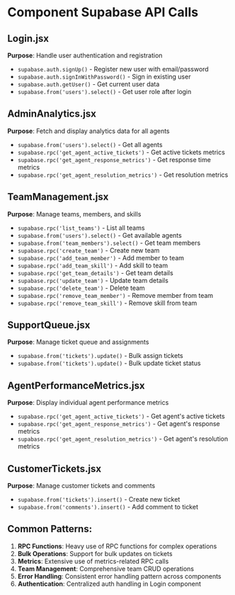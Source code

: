 # Component Supabase API Calls

## Login.jsx
**Purpose**: Handle user authentication and registration
- `supabase.auth.signUp()` - Register new user with email/password
- `supabase.auth.signInWithPassword()` - Sign in existing user
- `supabase.auth.getUser()` - Get current user data
- `supabase.from('users').select()` - Get user role after login

## AdminAnalytics.jsx
**Purpose**: Fetch and display analytics data for all agents
- `supabase.from('users').select()` - Get all agents
- `supabase.rpc('get_agent_active_tickets')` - Get active tickets metrics
- `supabase.rpc('get_agent_response_metrics')` - Get response time metrics
- `supabase.rpc('get_agent_resolution_metrics')` - Get resolution metrics

## TeamManagement.jsx
**Purpose**: Manage teams, members, and skills
- `supabase.rpc('list_teams')` - List all teams
- `supabase.from('users').select()` - Get available agents
- `supabase.from('team_members').select()` - Get team members
- `supabase.rpc('create_team')` - Create new team
- `supabase.rpc('add_team_member')` - Add member to team
- `supabase.rpc('add_team_skill')` - Add skill to team
- `supabase.rpc('get_team_details')` - Get team details
- `supabase.rpc('update_team')` - Update team details
- `supabase.rpc('delete_team')` - Delete team
- `supabase.rpc('remove_team_member')` - Remove member from team
- `supabase.rpc('remove_team_skill')` - Remove skill from team

## SupportQueue.jsx
**Purpose**: Manage ticket queue and assignments
- `supabase.from('tickets').update()` - Bulk assign tickets
- `supabase.from('tickets').update()` - Bulk update ticket status

## AgentPerformanceMetrics.jsx
**Purpose**: Display individual agent performance metrics
- `supabase.rpc('get_agent_active_tickets')` - Get agent's active tickets
- `supabase.rpc('get_agent_response_metrics')` - Get agent's response metrics
- `supabase.rpc('get_agent_resolution_metrics')` - Get agent's resolution metrics

## CustomerTickets.jsx
**Purpose**: Manage customer tickets and comments
- `supabase.from('tickets').insert()` - Create new ticket
- `supabase.from('comments').insert()` - Add comment to ticket

## Common Patterns:
1. **RPC Functions**: Heavy use of RPC functions for complex operations
2. **Bulk Operations**: Support for bulk updates on tickets
3. **Metrics**: Extensive use of metrics-related RPC calls
4. **Team Management**: Comprehensive team CRUD operations
5. **Error Handling**: Consistent error handling pattern across components
6. **Authentication**: Centralized auth handling in Login component 